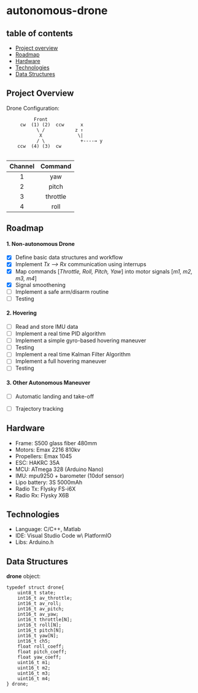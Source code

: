 # autonomous-drone

## table of contents
* [Project overview](#project-overview)
* [Roadmap](#roadmap)
* [Hardware](#hardware)
* [Technologies](#technologies)
* [Data Structures](#data-structures)

## Project Overview

Drone Configuration:
```
          Front
     cw  (1) (2)  ccw      x
           \ /           z ↑
            X             \|
           / \             +----→ y
    ccw  (4) (3)  cw
    
```
| Channel | Command  |
|:-------:|:--------:|
|    1    |   yaw    |
|    2    |   pitch  |
|    3    | throttle |
|    4    |   roll   |


## Roadmap
#### 1.  Non-autonomous Drone
- [x] Define basic data structures and workflow
- [x] Implement *Tx --> Rx* communication using interrups
- [x] Map commands [*Throttle, Roll, Pitch, Yaw*] into motor signals [*m1, m2, m3, m4*] 
- [x] Signal smoothening
- [ ] Implement a safe arm/disarm routine
- [ ] Testing

#### 2.  Hovering
- [ ] Read and store IMU data
- [ ] Implement a real time PID algorithm
- [ ] Implement a simple gyro-based hovering maneuver
- [ ] Testing
- [ ] Implement a real time Kalman Filter Algorithm
- [ ] Implement a full hovering maneuver
- [ ] Testing

#### 3.  Other Autonomous Maneuver
- [ ] Automatic landing and take-off
- [ ] Trajectory tracking


## Hardware
- Frame: S500 glass fiber 480mm
- Motors: Emax 2216 810kv
- Propellers: Emax 1045
- ESC: HAKRC 35A
- MCU: ATmega 328 (Arduino Nano)
- IMU: mpu9250 + barometer (10dof sensor)
- Lipo battery: 3S 5000mAh
- Radio Tx: Flysky FS-i6X
- Radio Rx: Flysky X6B

## Technologies
- Language: C/C++, Matlab
- IDE: Visual Studio Code w\ PlatformIO
- Libs: Arduino.h

## Data Structures
**drone** object:
```
typedef struct drone{
    uint8_t state;
    int16_t av_throttle;
    int16_t av_roll;
    int16_t av_pitch;
    int16_t av_yaw;
    int16_t throttle[N];
    int16_t roll[N];
    int16_t pitch[N];
    int16_t yaw[N];
    int16_t ch5;
    float roll_coeff;
    float pitch_coeff;
    float yaw_coeff;
    uint16_t m1;
    uint16_t m2;
    uint16_t m3;
    uint16_t m4;
} drone;
```
